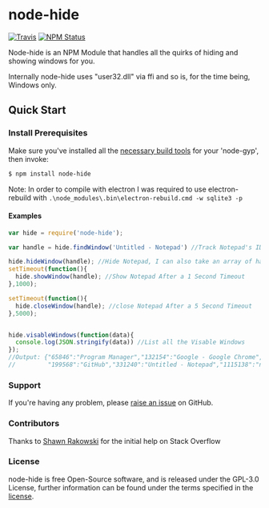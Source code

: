 # node-hide
[![Travis](https://img.shields.io/travis/MrTimcakes/node-hide.svg?style=flat-square)](https://travis-ci.org/MrTimcakes/node-hide)
[![NPM Status](https://img.shields.io/npm/v/node-hide.svg?style=flat-square)](https://www.npmjs.com/package/node-hide)

Node-hide is an NPM Module that handles all the quirks of hiding and showing windows for you.

Internally node-hide uses "user32.dll" via ffi and so is, for the time being, Windows only.

## Quick Start

### Install Prerequisites

Make sure you've installed all the [necessary build
tools](https://github.com/TooTallNate/node-gyp#installation) for your 'node-gyp', then invoke:

``` bash
$ npm install node-hide
```

Note: In order to compile with electron I was required to use electron-rebuild with
`.\node_modules\.bin\electron-rebuild.cmd -w sqlite3 -p`

####  Examples

``` js
var hide = require('node-hide');

var handle = hide.findWindow('Untitled - Notepad') //Track Notepad's ID to Hide it Later

hide.hideWindow(handle); //Hide Notepad, I can also take an array of handles, e.g. [1115138,331240]
setTimeout(function(){
  hide.showWindow(handle); //Show Notepad After a 1 Second Timeout
},1000);

setTimeout(function(){
  hide.closeWindow(handle); //close Notepad After a 5 Second Timeout
},5000);


hide.visableWindows(function(data){
  console.log(JSON.stringify(data)) //List all the Visable Windows
});
//Output: {"65846":"Program Manager","132154":"Google - Google Chrome",
//         "199568":"GitHub","331240":"Untitled - Notepad","1115138":"npm - Google Chrome"}
```

### Support

If you're having any problem, please [raise an issue](https://github.com/MrTimcakes/node-hide/issues/new) on GitHub.

### Contributors

Thanks to [Shawn Rakowski](http://stackoverflow.com/users/3399439/shawn-rakowski) for the initial help on Stack Overflow

### License

node-hide is free Open-Source software, and is released under the GPL-3.0 License, further information can be found under the terms specified in the [license](https://github.com/MrTimcakes/node-hide/blob/master/LICENSE).
